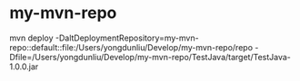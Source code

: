 # my-mvn-repo

mvn deploy -DaltDeploymentRepository=my-mvn-repo::default::file:/Users/yongdunliu/Develop/my-mvn-repo/repo -Dfile=/Users/yongdunliu/Develop/my-mvn-repo/TestJava/target/TestJava-1.0.0.jar
